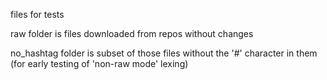 files for tests

raw folder is files downloaded from repos without changes

no_hashtag folder is subset of those files without the '#' character in them
(for early testing of 'non-raw mode' lexing)